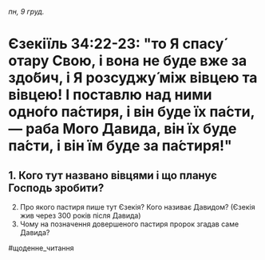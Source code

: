 
_пн, 9 груд._

# Єзекіїль 34:22-23: "то Я спасу́ отару Свою, і вона не буде вже за здо́бич, і Я розсуджу́ між вівцею та вівцею! І поставлю над ними одно́го па́стиря, і він буде їх па́сти, — раба Мого Давида, він їх буде па́сти, і він їм буде за па́стиря!"

## 1. Кого тут названо вівцями і що планує Господь зробити?
2. Про якого пастиря пише тут Єзекія? Кого називає Давидом? (Єзекія жив через 300 років після Давида)
3. Чому на позначення довершеного пастиря пророк згадав саме Давида?

#щоденне_читання
